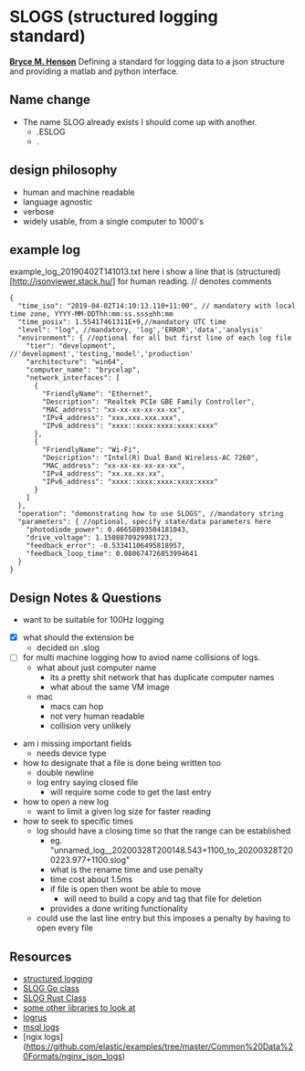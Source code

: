 # SLOGS (structured logging standard)
**[Bryce M. Henson](https://github.com/brycehenson)**
Defining a standard for logging data to a json structure and providing a matlab and python interface.

## Name change
- The name SLOG already exists I should come up with another.
  - .ESLOG
  - . 


## design philosophy
- human and machine readable
- language agnostic
- verbose
- widely usable, from a single computer to 1000's




## example log
example_log_20190402T141013.txt
here i show a line that is  (structured)[http://jsonviewer.stack.hu/] for human reading. // denotes comments
```json5
{
  "time_iso": "2019-04-02T14:10:13.110+11:00", // mandatory with local time zone, YYYY-MM-DDThh:mm:ss.sss±hh:mm
  "time_posix": 1.55417461311E+9,//mandatory UTC time
  "level": "log", //mandatory, 'log','ERROR','data','analysis' 
  "environment": { //optional for all but first line of each log file
    "tier": "development", //'development','testing,'model','production'
    "architecture": "win64",
    "computer_name": "brycelap",
    "network_interfaces": [
      {
        "FriendlyName": "Ethernet",
        "Description": "Realtek PCIe GBE Family Controller",
        "MAC_address": "xx-xx-xx-xx-xx-xx",
        "IPv4_address": "xxx.xxx.xxx.xxx",
        "IPv6_address": "xxxx::xxxx:xxxx:xxxx:xxxx"
      },
      {
        "FriendlyName": "Wi-Fi",
        "Description": "Intel(R) Dual Band Wireless-AC 7260",
        "MAC_address": "xx-xx-xx-xx-xx-xx",
        "IPv4_address": "xx.xx.xx.xx",
        "IPv6_address": "xxxx::xxxx:xxxx:xxxx:xxxx"
      }
    ]
  },
  "operation": "demonstrating how to use SLOGS", //mandatory string
  "parameters": { //optional, specify state/data parameters here
    "photodiode_power": 0.46658893504181043,
    "drive_voltage": 1.1508870929981723,
    "feedback_error": -0.53341106495818957,
    "feedback_loop_time": 0.080674726853994641
  }
}
```	

## Design Notes & Questions
- want to be suitable for 100Hz logging
- [x] what should the extension be 
  - decided on .slog
- [ ] for multi machine logging how to aviod name collisions of logs.
  - what about just computer name
    - its a pretty shit network that has duplicate computer names
	- what about the same VM image
  - mac
    - macs can hop
	- not very human readable
	- collision very unlikely
- am i missing important fields
  - needs device type
- how to designate that a file is done being written too
  - double newline
  - log entry saying closed file
    - will require some code to get the last entry
- how to open a new log
  - want to limit a given log size for faster reading
- how to seek to specific times
  - log should have a closing time so that the range can be established
    - eg. "unnamed_log__20200328T200148.543+1100_to_20200328T200223.977+1100.slog"
    - what is the rename time and use penalty
    - time cost about 1.5ms
	- if file is open then wont be able to move
	  - will need to build a copy and tag that file for deletion
	- provides a done writing functionality
  - could use the last line entry but this imposes a penalty by having to open every file
  
  
  

## Resources

- [structured logging](https://stackify.com/what-is-structured-logging-and-why-developers-need-it/)
- [SLOG Go class](https://github.com/cdr/slog)
- [SLOG Rust Class](https://github.com/slog-rs/slog)
- [some other libraries to look at](https://www.kartar.net/2015/12/structured-logging/)
- [logrus](https://github.com/Sirupsen/logrus)
- [msql logs](https://mysqlserverteam.com/audit-logs-json-format-logging/)
- [ngix logs] (https://github.com/elastic/examples/tree/master/Common%20Data%20Formats/nginx_json_logs)
